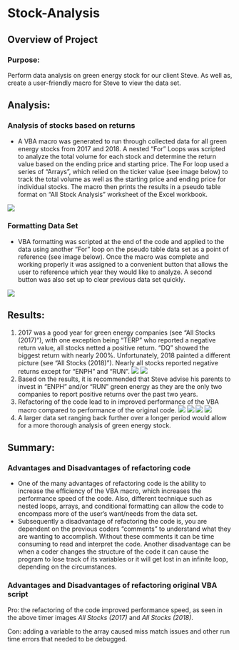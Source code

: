 # Stock-Analysis

## Overview of Project

### Purpose:
Perform data analysis on green energy stock for our client Steve. As well as, create a user-friendly macro for Steve to view the data set. 

## Analysis:

### Analysis of stocks based on returns
- A VBA macro was generated to run through collected data for all green energy stocks from 2017 and 2018. A nested “For” Loops was scripted to analyze the total volume for each stock and determine the return value based on the ending price and starting price. The For loop used a series of “Arrays”, which relied on the ticker value (see image below) to track the total volume as well as the starting price and ending price for individual stocks. The macro then prints the results in a pseudo table format on “All Stock Analysis” worksheet of the Excel workbook. 

![](https://github.com/Apollo619/Stock-Analysis/blob/main/Resources/Arrays.PNG)

### Formatting Data Set
- VBA formatting was scripted at the end of the code and applied to the data using another “For” loop on the pseudo table data set as a point of reference (see image below). Once the macro was complete and working properly it was assigned to a convenient button that allows the user to reference which year they would like to analyze.  A second button was also set up to clear previous data set quickly. 

![](https://github.com/Apollo619/Stock-Analysis/blob/main/Resources/Formatting.PNG)

## Results:
1.	2017 was a good year for green energy companies (see “All Stocks (2017)”), with one exception being “TERP” who reported a negative return value, all stocks 			netted a positive return. “DQ” showed the biggest return with nearly 200%. Unfortunately, 2018 painted a different picture (see “All Stocks (2018)”). Nearly all 		stocks reported negative returns except for “ENPH” and “RUN”.
![](https://github.com/Apollo619/Stock-Analysis/blob/main/Resources/All_Stock_2017_Return.PNG)        ![](https://github.com/Apollo619/Stock-Analysis/blob/main/Resources/All_Stock_2018_Return.PNG)
2.	Based on the results, it is recommended that Steve advise his parents to invest in “ENPH” and/or “RUN” green energy as they are the only two companies to report 		positive returns over the past two years. 
3.	Refactoring of the code lead to in improved performance of the VBA macro compared to performance of the original code. 
![](https://github.com/Apollo619/Stock-Analysis/blob/main/Resources/VBA_Challenge_2017_OriginalCode.png)     ![](https://github.com/Apollo619/Stock-Analysis/blob/main/Resources/VBA_Challenge_2017.png)
![](https://github.com/Apollo619/Stock-Analysis/blob/main/Resources/VBA_Challenge_2018_OriginalCode.png)   ![](https://github.com/Apollo619/Stock-Analysis/blob/main/Resources/VBA_Challenge_2018.png)
4.	A larger data set ranging back further over a longer period would allow for a more thorough analysis of green energy stock. 

## Summary:

### Advantages and Disadvantages of refactoring code
- One of the many advantages of refactoring code is the ability to increase the efficiency of the VBA macro, which increases the performance speed of the code. Also, different technique such as nested loops, arrays, and conditional formatting can allow the code to encompass more of the user’s want/needs from the data set.  
- Subsequently a disadvantage of refactoring the code is, you are dependent on the previous coders “comments” to understand what they are wanting to accomplish. Without these comments it can be time consuming to read and interpret the code. Another disadvantage can be when a coder changes the structure of the code it can cause the program to lose track of its variables or it will get lost in an infinite loop, depending on the circumstances. 

### Advantages and Disadvantages of refactoring original VBA script
Pro: the refactoring of the code improved performance speed, as seen in the above timer images *All Stocks (2017)* and *All Stocks (2018)*.

Con: adding a variable to the array caused miss match issues and other run time errors that needed to be debugged.  
